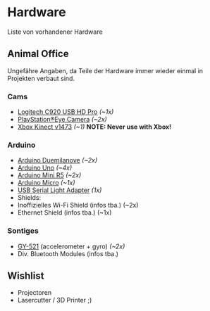 # Hardware

Liste von vorhandener Hardware

## Animal Office

Ungefähre Angaben, da Teile der Hardware immer wieder einmal in Projekten verbaut sind.

### Cams

- [Logitech C920 USB HD Pro](http://www.logitech.com/product/hd-pro-webcam-c920) *(~1x)*
- [PlayStation®Eye Camera](http://us.playstation.com/ps3/accessories/playstation-eye-camera-ps3.html) *(~2x)*
- [Xbox Kinect v1473](http://www.xbox.com/en-US/kinect) *(~1)* **NOTE: Never use with Xbox!**

### Arduino

- [Arduino Duemilanove](http://arduino.cc/en/Main/ArduinoBoardDuemilanove) *(~2x)*
- [Arduino Uno](http://arduino.cc/en/Main/ArduinoBoardUno) *(~4x)*
- [Arduino Mini R5](http://arduino.cc/en/Main/ArduinoBoardMini) *(~2x)*
- [Arduino Micro](http://arduino.cc/en/Main/ArduinoBoardMicro) *(~1x)*
- [USB Serial Light Adapter](http://arduino.cc/en/Main/USBSerial) *(1x)*
- Shields:
 - Inoffizielles Wi-Fi Shield (infos tba.) (~2x)
 - Ethernet Shield (infos tba.) (~1x)

### Sontiges

- [GY-521](http://playground.arduino.cc/Main/MPU-6050) (accelerometer + gyro) *(~2x)*
- Div. Bluetooth Modules (infos tba.)


## Wishlist

- Projectoren
- Lasercutter / 3D Printer ;)
